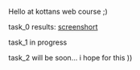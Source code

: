 Hello at kottans web course ;)

task_0 results: [screenshort](https://github.com/kobzarslv/kottans_web_test/blob/master/task_0/test_picture.jpg)

task_1 in progress

task_2 will be soon... i hope for this ))
